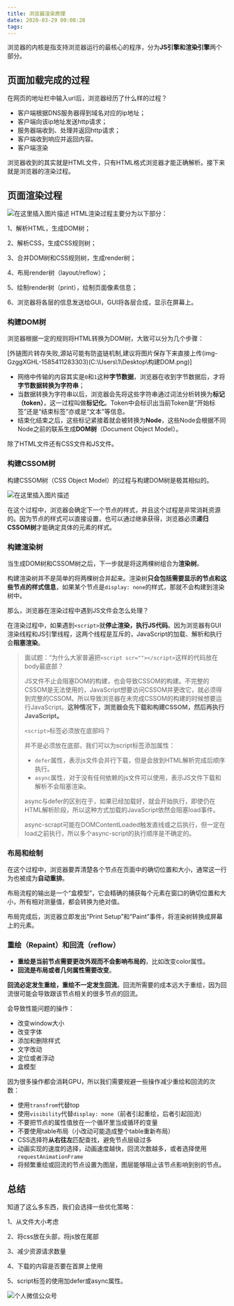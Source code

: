 ```yaml
---
title: 浏览器渲染原理
date: 2020-03-29 00:08:28
tags: 
---
```


浏览器的内核是指支持浏览器运行的最核心的程序，分为**JS引擎和渲染引擎**两个部分。

## 页面加载完成的过程

在网页的地址栏中输入url后，浏览器经历了什么样的过程？

- 客户端根据DNS服务器得到域名对应的ip地址；
- 客户端向该ip地址发送http请求；
- 服务器端收到、处理并返回http请求；
- 客户端收到响应并返回内容。
- 客户端渲染

浏览器收到的其实就是HTML文件，只有HTML格式浏览器才能正确解析。接下来就是浏览器的渲染过程。

## 页面渲染过程

![在这里插入图片描述](https://img-blog.csdnimg.cn/20200329000130172.png)
HTML渲染过程主要分为以下部分：

1、解析HTML，生成DOM树；

2、解析CSS，生成CSS规则树；

3、合并DOM树和CSS规则树，生成render树；

4、布局render树（layout/reflow）；

5、绘制render树（print），绘制页面像素信息；

6、浏览器将各层的信息发送给GUI，GUI将各层合成，显示在屏幕上。

### 构建DOM树

浏览器根据一定的规则将HTML转换为DOM树，大致可以分为几个步骤：

[外链图片转存失败,源站可能有防盗链机制,建议将图片保存下来直接上传(img-GzggXGHL-1585411283303)(C:\Users\1\Desktop\构建DOM.png)]

- 网络中传输的内容其实是`0`和`1`这种**字节数据**，浏览器在收到字节数据后，才将**字节数据转换为字符串**；
- 当数据转换为字符串以后，浏览器会先将这些字符串通过词法分析转换为**标记（token）**，这一过程叫做**标记化**。Token中会标识出当前Token是“开始标签”还是“结束标签”亦或是“文本”等信息。
- 结束化结束之后，这些标记紧接着就会被转换为**Node**，这些Node会根据不同Node之前的联系生成**DOM树**（Document Object Model）。

除了HTML文件还有CSS文件和JS文件。

### 构建CSSOM树

构建CSSOM树（CSS Object Model）的过程与构建DOM树是极其相似的。

![在这里插入图片描述](https://img-blog.csdnimg.cn/20200329000150108.png)

在这个过程中，浏览器会确定下一个节点的样式，并且这个过程是非常消耗资源的。因为节点的样式可以直接设置，也可以通过继承获得，浏览器必须**递归CSSOM树**才能确定具体的元素的样式。

### 构建渲染树

当生成DOM树和CSSOM树之后，下一步就是将这两棵树组合为**渲染树**。

构建渲染树并不是简单的将两棵树合并起来。渲染树**只会包括需要显示的节点和这些节点的样式信息**，如果某个节点是`display: none`的样式，那就不会构建到渲染树中。

那么，浏览器在渲染过程中遇到JS文件会怎么处理？

在渲染过程中，如果遇到`<script>`就**停止渲染，执行JS代码**。因为浏览器有GUI渲染线程和JS引擎线程，这两个线程是互斥的，JavaScript的加载、解析和执行会**阻塞渲染**。

> 面试题：“为什么大家普遍把`<script scr=""></script>`这样的代码放在body最底部？
>
> JS文件不止会阻塞DOM的构建，也会导致CSSOM的构建。不完整的CSSOM是无法使用的，JavaScript想要访问CSSOM并更改它，就必须得到完整的CSSOM。所以导致浏览器在未完成CSSOM的构建的时候想要运行JavaScript。**这种情况下，浏览器会先下载和构建CSSOM，然后再执行JavaScript。**
>
> `<script>`标签必须放在底部吗？
>
> 并不是必须放在底部，我们可以为script标签添加属性：
>
> - `defer`属性，表示js文件会并行下载，但是会放到HTML解析完成后顺序执行。
> - `async`属性，对于没有任何依赖的js文件可以使用，表示JS文件下载和解析不会阻塞渲染。
>
> async与defer的区别在于，如果已经加载好，就会开始执行，即使仍在HTML解析阶段，所以这种方式加载的JavaScript依然会阻塞load事件。
>
> async-scrapt可能在DOMContentLoaded触发直线或之后执行，但一定在load之前执行，所以多个async-script的执行顺序是不确定的。

### 布局和绘制

在这个过程中，浏览器要弄清楚各个节点在页面中的确切位置和大小，通常这一行为也被成为**自动重排**。

布局流程的输出是一个“盒模型”，它会精确的捕获每个元素在窗口的确切位置和大小，所有相对测量值，都会转换为绝对值。

布局完成后，浏览器立即发出“Print Setup”和“Paint”事件，将渲染树转换成屏幕上的元素。

### 重绘（Repaint）和回流（reflow）

- **重绘是当前节点需要更改外观而不会影响布局的**，比如改变color属性。
- **回流是布局或者几何属性需要改变**。

**回流必定发生重绘，重绘不一定发生回流**。回流所需要的成本远大于重绘，因为回流很可能会导致跟该节点相关的很多节点的回流。

会导致性能问题的操作：

- 改变window大小
- 改变字体
- 添加和删除样式
- 文字改动
- 定位或者浮动
- 盒模型

因为很多操作都会消耗GPU，所以我们需要规避一些操作减少重绘和回流的次数：

- 使用`transfrom`代替top
- 使用`visibility`代替`display: none`（前者引起重绘，后者引起回流）
- 不要把节点的属性值放在一个循环里当成循环的变量
- 不要使用table布局（小改动可能造成整个table重新布局）
- CSS选择符**从右往左**匹配查找，避免节点层级过多
- 动画实现的速度的选择，动画速度越快，回流次数越多，或者选择使用`requestAnimationFrame`
- 将频繁重绘或回流的节点设置为图层，图层能够阻止该节点影响到别的节点。

## 总结

知道了这么多东西，我们会选择一些优化策略：

1、从文件大小考虑

2、将css放在头部，将js放在尾部

3、减少资源请求数量

4、下载的内容是否要在首屏上使用

5、script标签的使用加defer或async属性。

![个人微信公众号](https://img-blog.csdnimg.cn/20200329000208175.jpg?x-oss-process=image/watermark,type_ZmFuZ3poZW5naGVpdGk,shadow_10,text_aHR0cHM6Ly9ibG9nLmNzZG4ubmV0L3FxXzQxOTA3ODA2,size_16,color_FFFFFF,t_70)

